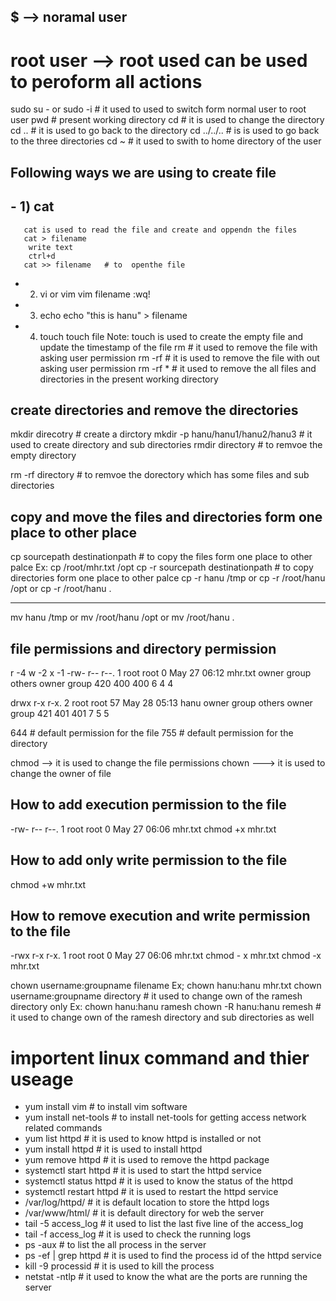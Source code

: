 ## $ --> noramal user
   # root user --> root used can be used to peroform all actions
sudo su - or sudo -i  # it used to used to switch form normal user to root user
pwd # present working directory
cd  # it is used to change the directory
cd .. # it is used to go back to the directory
cd ../../.. # is is used to go back to the three directories
cd ~  # it used to swith to home directory of the user
## Following ways we are using to create file

## - 1) cat 
       cat is used to read the file and create and oppendn the files
       cat > filename
        write text
        ctrl+d
       cat >> filename   # to  openthe file
   - 2) vi or vim
       vim filename
       :wq!
   - 3) echo 
       echo "this is hanu" > filename
   - 4) touch 
       touch file
Note: touch is used to create the empty file and update the timestamp of the file
rm   # it used to remove the file with asking user permission
rm -rf # it is used to remove the file with out asking user permission
rm -rf *   # it used to remove the all files and directories in the present working directory

## create directories and remove the directories

mkdir direcotry  # create a dirctory
mkdir -p hanu/hanu1/hanu2/hanu3  # it used to create directory and sub directories
rmdir directory  # to remvoe the empty directory

rm -rf directory # to remvoe the dorectory which has some files and sub directories

## copy and move the files and directories form one place to other place
cp sourcepath destinationpath  # to copy the files form one place to other palce
Ex: cp /root/mhr.txt /opt
cp -r  sourcepath destinationpath   # to copy directories form one place to other palce
cp -r hanu /tmp
or
cp -r /root/hanu /opt
or
cp -r /root/hanu .

---
mv hanu /tmp
or
mv /root/hanu /opt
or
mv /root/hanu .

## file permissions and directory permission
r -4
w -2
x -1 
-rw-   r--    r--. 1    root   root    0 May 27 06:12 mhr.txt
owner  group  others    owner  group 
 420   400    400
 6     4      4 


drwx   r-x    r-x. 2     root root 57 May 28 05:13 hanu
owner  group   others     owner  group 
 421   401    401
 7     5       5

644 # default permission for the file
755 # default permission for the directory

chmod  --> it is used to change the file permissions
chown  ---> it is used to change the owner of file

 ## How to add execution permission to the file
-rw-  r--  r--. 1 root root 0 May 27 06:06 mhr.txt
chmod +x mhr.txt

 ## How to add only write  permission to the file
chmod +w mhr.txt

## How to remove execution and write  permission to the file
-rwx  r-x r-x. 1 root root 0 May 27 06:06 mhr.txt
chmod - x mhr.txt
chmod -x mhr.txt

chown username:groupname filename
Ex; chown hanu:hanu  mhr.txt
chown username:groupname  directory   # it used to change own of the ramesh directory only
Ex: chown hanu:hanu  ramesh
chown -R hanu:hanu remesh  #  it used to change own of the ramesh directory and sub directories as well

# importent linux command and thier useage
 -  yum install vim   # to install vim software
 -  yum install net-tools # to install net-tools for getting access network related commands
 -  yum list httpd  # it is used to know httpd is installed or not
 -  yum install httpd # it is used to install httpd 
 -  yum remove httpd # it is used to remove the httpd package
 -  systemctl start httpd  # it is used to start the httpd service
 -  systemctl status httpd  # it is used to know the status of the httpd
 -  systemctl restart httpd  # it is used to restart the httpd service
 -  /var/log/httpd/  # it is default location to store the httpd logs
 -  /var/www/html/ # it is default directory for web the server
 -  tail -5 access_log  # it used to list the last five line of the access_log
 -  tail -f access_log  # it is used to check the running logs
 -  ps -aux  # to list the all process in the server
 -  ps -ef | grep httpd  # it is used to find the process id of the httpd service
 -  kill -9 processid  # it is used to kill the process
 -  netstat -ntlp  # it used to know the what are the ports are running the server



